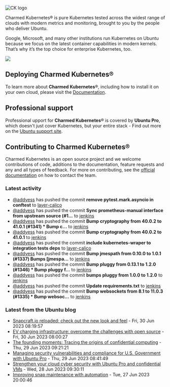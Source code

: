 ![CK logo](https://assets.ubuntu.com/v1/451d4cf4-Charmed+Kubernetes_RGB_onWhite_2022.svg)

Charmed Kubernetes® is pure Kubernetes tested across the widest range of clouds with modern metrics and monitoring, brought to you by the people who deliver Ubuntu.

Google, Microsoft, and many other institutions run Kubernetes on Ubuntu because we focus on the latest container capabilities in modern kernels. That’s why it’s the top choice for enterprise Kubernetes, too.

![](https://assets.ubuntu.com/v1/843c77b6-juju-at-a-glace.svg)

## Deploying Charmed Kubernetes®

To learn more about **Charmed Kubernetes**®, including how to install it on your own cloud, please visit the [Documentation][docs].

## Professional support

Professional upport for **Charmed Kubernetes**® is covered by **Ubuntu Pro**, which doesn't just cover Kubernetes, but your entire stack - Find out more on the [Ubuntu support site](https://ubuntu.com/support).

## Contributing to Charmed Kubernetes®

Charmed Kubernetes is an open source project and we welcome contributions of code, additions to the documentation, feature requests and any and all types of feedback. For more on contributing, see the [official documentation][get-in-touch] on how to contact the team.

<!-- LINKS -->
[docs]: https://ubuntu.com/kubernetes/docs
[get-in-touch]: https://ubuntu.com/kubernetes/docs/get-in-touch

### Latest activity

<!-- activity starts -->
 - [@addyess](https://github.com/addyess) has pushed the commit **remove pytest.mark.asyncio in conftest** to [layer-calico](https://github.com/charmed-kubernetes/layer-calico)
 - [@addyess](https://github.com/addyess) has pushed the commit **Sync prometheus-manual interface from upstream source (#1...** to [jenkins](https://github.com/charmed-kubernetes/jenkins)
 - [@addyess](https://github.com/addyess) has pushed the commit **Bump cryptography from 40.0.2 to 41.0.1 (#1341)  * Bump c...** to [jenkins](https://github.com/charmed-kubernetes/jenkins)
 - [@addyess](https://github.com/addyess) has pushed the commit **Bump cryptography from 40.0.2 to 41.0.1** to [jenkins](https://github.com/charmed-kubernetes/jenkins)
 - [@addyess](https://github.com/addyess) has pushed the commit **include kubernetes-wraper to integration tests deps** to [layer-calico](https://github.com/charmed-kubernetes/layer-calico)
 - [@addyess](https://github.com/addyess) has pushed the commit **Bump jmespath from 0.10.0 to 1.0.1 (#1337)  Bumps [jmespa...** to [jenkins](https://github.com/charmed-kubernetes/jenkins)
 - [@addyess](https://github.com/addyess) has pushed the commit **Bump pluggy from 0.13.1 to 1.2.0 (#1346)  * Bump pluggy f...** to [jenkins](https://github.com/charmed-kubernetes/jenkins)
 - [@addyess](https://github.com/addyess) has pushed the commit **bumps pluggy from 1.0.0 to 1.2.0** to [jenkins](https://github.com/charmed-kubernetes/jenkins)
 - [@addyess](https://github.com/addyess) has pushed the commit **Update requirements.txt** to [jenkins](https://github.com/charmed-kubernetes/jenkins)
 - [@addyess](https://github.com/addyess) has pushed the commit **Bump websockets from 8.1 to 11.0.3 (#1335)  * Bump websoc...** to [jenkins](https://github.com/charmed-kubernetes/jenkins)
<!-- activity ends -->

<!-- roadmap starts -->

<!-- roadmap ends -->

### Latest from the Ubuntu blog

<!-- blog starts -->
* [Snapcraft.io reloaded: check out the new look and feel](https://ubuntu.com//blog/snapcraft-io-reloaded-check-out-the-new-look-and-feel) - Fri, 30 Jun 2023 08:19:57 
* [EV charging infrastructure: overcome the challenges with open source](https://ubuntu.com//blog/ev-charging-infrastructure-overcome-the-challenges-with-open-source) - Fri, 30 Jun 2023 08:00:27 
* [The founding moments: Tracing the origins of confidential computing](https://ubuntu.com//blog/tracing-origins-confidential-computing) - Thu, 29 Jun 2023 09:21:21 
* [Managing security vulnerabilities and compliance for U.S. Government with Ubuntu Pro](https://ubuntu.com//blog/managing-security-vulnerabilities-and-compliance-within-the-us-government-with-ubuntu-pro) - Thu, 29 Jun 2023 08:41:49 
* [Strengthen your cloud cyber security with Ubuntu Pro and confidential VMs](https://ubuntu.com//blog/cloud-cyber-security-with-ubuntu-pro-confidential-vms) - Wed, 28 Jun 2023 09:30:11 
* [Improving snap maintenance with automation](https://ubuntu.com//blog/improving-snap-maintenance-with-automation) - Tue, 27 Jun 2023 20:00:46 
<!-- blog ends -->

